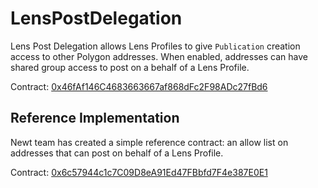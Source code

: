 # LensPostDelegation

Lens Post Delegation allows Lens Profiles to give `Publication` creation access to other Polygon addresses. When enabled, addresses can have shared group access to post on a behalf of a Lens Profile. 

Contract: [0x46fAf146C4683663667af868dFc2F98ADc27fBd6](https://polygonscan.com/address/0x46faf146c4683663667af868dfc2f98adc27fbd6)

## Reference Implementation
Newt team has created a simple reference contract: an allow list on addresses that can post on behalf of a Lens Profile.

Contract: [0x6c57944c1c7C09D8eA91Ed47FBbfd7F4e387E0E1](https://polygonscan.com/address/0x6c57944c1c7C09D8eA91Ed47FBbfd7F4e387E0E1)
